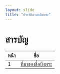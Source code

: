 ```yaml
---
layout: slide
title: "ประวัติตำบลบึงพระ"
---
```

# สารบัญ
หน้า | ชื่อ
----- | -------
1 | [ที่มาของชื่อบึงพระ](#2)

